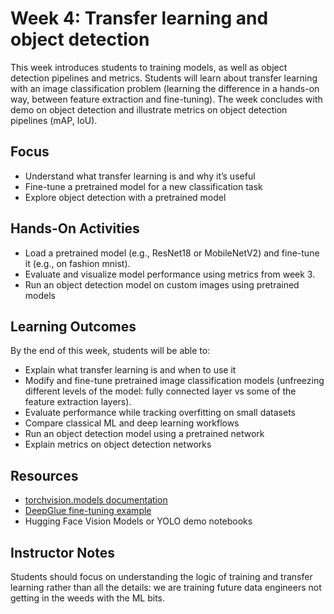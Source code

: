# Week 4: Transfer learning and object detection
This week introduces students to training models, as well as object detection pipelines and metrics. Students will learn about transfer learning with an image classification problem (learning the difference in a hands-on way, between feature extraction and fine-tuning). The week concludes with demo on object detection and illustrate metrics on object detection pipelines (mAP, IoU).

## Focus
- Understand what transfer learning is and why it’s useful
- Fine-tune a pretrained model for a new classification task
- Explore object detection with a pretrained model

## Hands-On Activities
- Load a pretrained model (e.g., ResNet18 or MobileNetV2) and fine-tune it (e.g., on fashion mnist).
- Evaluate and visualize model performance using metrics from week 3. 
- Run an object detection model on custom images using pretrained models

## Learning Outcomes
By the end of this week, students will be able to:

- Explain what transfer learning is and when to use it
- Modify and fine-tune pretrained image classification models (unfreezing different levels of the model: fully connected layer vs some of the feature extraction layers). 
- Evaluate performance while tracking overfitting on small datasets
- Compare classical ML and deep learning workflows
- Run an object detection model using a pretrained network
- Explain metrics on object detection networks

## Resources

- [torchvision.models documentation](https://pytorch.org/vision/stable/models.html)
- [DeepGlue fine-tuning example](https://github.com/EricThomson/deepglue)
- Hugging Face Vision Models or YOLO demo notebooks

## Instructor Notes
Students should focus on understanding the logic of training and transfer learning rather than all the details: we are training future data engineers not getting in the weeds with the ML bits.  
